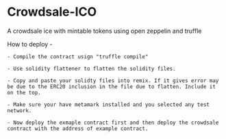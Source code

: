 # Crowdsale-ICO
A crowdsale ice with mintable tokens using open zeppelin and truffle

How to deploy -

    - Compile the contract usign "truffle compile"
  
    - Use solidity flattener to flatten the solidity files.
  
    - Copy and paste your solidty files into remix. If it gives error may be due to the ERC20 inclusion in the file due to flatten. Include it on the top.
  
    - Make sure your have metamark installed and you selected any test network.
  
    - Now deploy the exmaple contract first and then deploy the crowdsale contract with the address of example contract.
